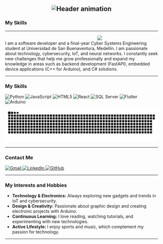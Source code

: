 <h2 align="center">
  <img src="https://readme-typing-svg.demolab.com?font=Fira+Code&weight=600&size=22&duration=4000&pause=1000&color=38BDF8&center=true&vCenter=true&width=600&lines=Hi!👋+I'm+Juan+Esteban+Arenilla+Buendia&repeat=0" alt="Header animation" />
</h2>

<!-- About me -->
### My Skills
---
<picture> <img align="right" src="https://github.com/7oSkaaa/7oSkaaa/blob/main/Images/Right_Side.gif?raw=true" width = 200px></picture>
<br>
I am a software developer and a final-year Cyber Systems Engineering student at Universidad de San Buenaventura, Medellín. I am passionate about technology, cybersecurity, IoT, and neural networks. I constantly seek new challenges that help me grow professionally and expand my knowledge in areas such as backend development (FastAPI), embedded device applications (C++ for Arduino), and C# solutions.
<br>

---
### My Skills
<div align="left">
    <!-- Python -->
    <img src="https://img.shields.io/static/v1?message=Python&logo=python&label=&color=3776AB&logoColor=white&labelColor=&style=for-the-badge" height="35" alt="Python" />
    <!-- JavaScript -->
    <img src="https://img.shields.io/static/v1?message=JavaScript&logo=javascript&label=&color=F7DF1E&logoColor=black&labelColor=&style=for-the-badge" height="35" alt="JavaScript" />
    <!-- HTML5 -->
    <img src="https://img.shields.io/static/v1?message=HTML5&logo=html5&label=&color=E34F26&logoColor=white&labelColor=&style=for-the-badge" height="35" alt="HTML5" />
    <!-- React -->
    <img src="https://img.shields.io/static/v1?message=React&logo=react&label=&color=61DAFB&logoColor=black&labelColor=&style=for-the-badge" height="35" alt="React" />
    <!-- SQL Server -->
    <img src="https://img.shields.io/static/v1?message=SQL+Server&logo=microsoft-sql-server&label=&color=CC2927&logoColor=white&labelColor=&style=for-the-badge" height="35" alt="SQL Server" />
    <!-- Flutter -->
    <img src="https://img.shields.io/static/v1?message=Flutter&logo=flutter&label=&color=02569B&logoColor=white&labelColor=&style=for-the-badge" height="35" alt="Flutter" />
    <!-- Arduino -->
    <img src="https://img.shields.io/static/v1?message=Arduino&logo=arduino&label=&color=00979D&logoColor=white&labelColor=&style=for-the-badge" height="35" alt="Arduino" />
</div>

<!-- snake -->
<!-- <h2 align="center">🐍 My GitHub Contributions 🐍</h2> -->

<p align="center">
    <img src="https://raw.githubusercontent.com/Louselook/Louselook/output/github-snake-dark.svg" alt="Snake animation" />
<!--     <img src="https://raw.githubusercontent.com/Louselook/Louselook/output/github-snake.svg" alt="Snake animation" /> -->
</p>

---
### Contact Me
<div align="left">
  <a href="mailto:juanes.arenilla@gmail.com">
    <img src="https://img.shields.io/static/v1?message=Gmail&logo=gmail&label=&color=D14836&logoColor=white&style=for-the-badge" height="35" alt="Gmail" />
  </a>
  <a href="https://www.linkedin.com/in/juanes-arenilla-514a84265">
    <img src="https://img.shields.io/static/v1?message=LinkedIn&logo=linkedin&label=&color=0077B5&logoColor=white&style=for-the-badge" height="35" alt="LinkedIn" />
  </a>
  <a href="https://github.com/Louselook">
    <img src="https://img.shields.io/static/v1?message=GitHub&logo=github&label=&color=181717&logoColor=white&style=for-the-badge" height="35" alt="GitHub" />
  </a>
</div>

---
### My Interests and Hobbies

- **Technology & Electronics:** Always exploring new gadgets and trends in IoT and cybersecurity.
- **Design & Creativity:** Passionate about graphic design and creating electronic projects with Arduino.
- **Continuous Learning:** I love reading, watching tutorials, and experimenting with new technologies.
- **Active Lifestyle:** I enjoy sports and music, which complement my passion for technology.

---
